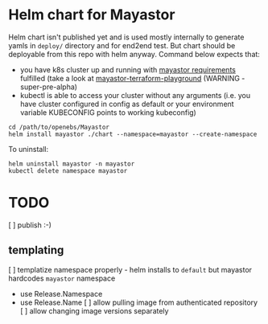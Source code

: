 # Helm chart for Mayastor

Helm chart isn't published yet and is used mostly internally to generate yamls in `deploy/` directory and for end2end test. But chart should be deployable from this repo with helm anyway. Command below expects that:

  * you have k8s cluster up and running with [mayastor requirements](https://mayastor.gitbook.io/introduction/quickstart/preparing-the-cluster) fulfilled (take a look at [mayastor-terraform-playground](https://github.com/mayadata-io/mayastor-terraform-playground/) (WARNING - super-pre-alpha)
  * kubectl is able to access your cluster without any arguments (i.e. you have cluster configured in config as default or your environment variable KUBECONFIG points to working kubeconfig)

```
cd /path/to/openebs/Mayastor
helm install mayastor ./chart --namespace=mayastor --create-namespace
```

To uninstall:

```
helm uninstall mayastor -n mayastor
kubectl delete namespace mayastor
```

# TODO

[ ] publish :-)

## templating

[ ] templatize namespace properly - helm installs to `default` but mayastor hardcodes `mayastor` namespace
  - use Release.Namespace
  - use Release.Name
[ ] allow pulling image from authenticated repository
[ ] allow changing image versions separately

